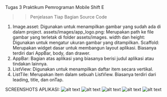 Tugas 3 Praktikum Pemrograman Mobile Shift E

>> Penjelasan Tiap Bagian Source Code

1. Image.asset:
Digunakan untuk menampilkan gambar yang sudah ada di dalam project.
assets/images/app_logo.png: Merupakan path ke file gambar yang terletak di folder assets/images.
width dan height: Digunakan untuk mengatur ukuran gambar yang ditampilkan.
Scaffold:
Merupakan widget dasar untuk membangun layout aplikasi.
Biasanya terdiri dari AppBar, body, dan drawer.
2. AppBar:
Bagian atas aplikasi yang biasanya berisi judul aplikasi atau tindakan lainnya.
3. ListView:
Digunakan untuk menampilkan daftar item secara vertikal.
4. ListTile:
Merupakan item dalam sebuah ListView. Biasanya terdiri dari leading, title, dan onTap.

SCREENSHOTS APLIKASI:
![alt text](https://github.com/fatur251003/LabMobile3_Fatur-Sakti-Arrafi_Shift-E/blob/main/images/tampilan1.png?raw=true)
![alt text](https://github.com/fatur251003/LabMobile3_Fatur-Sakti-Arrafi_Shift-E/blob/main/images/tampilan2.png?raw=true)
![alt text](https://github.com/fatur251003/LabMobile3_Fatur-Sakti-Arrafi_Shift-E/blob/main/images/tampilan3.png?raw=true)
![alt text](https://github.com/fatur251003/LabMobile3_Fatur-Sakti-Arrafi_Shift-E/blob/main/images/tampilan4.png?raw=true)
![alt text](https://github.com/fatur251003/LabMobile3_Fatur-Sakti-Arrafi_Shift-E/blob/main/images/tampilan5.png?raw=true)
